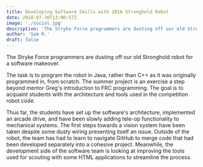 ```yaml
---
title: Developing Software Skills with 2016 Stronghold Robot
date: 2018-07-30T13:00:57Z
image: './social.jpg'
description: 'The Stryke Force programmers are dusting off our old Stronghold robot for a software makeover.'
author: 'Sam R.'
draft: false
---
```


The Stryke Force programmers are dusting off our old Stronghold robot for a software makeover.

<!--more-->

The task is to program the robot in Java, rather than C++ as it was originally programmed in, from scratch. The summer project is an exercise a step beyond mentor Greg's introduction to FRC programming. The goal is to acquaint students with the architecture and tools used in the competition robot code.

Thus far, the students have set up the software's architecture, implemented an arcade drive, and have been slowly adding tele-op functionality to mechanical systems. The first steps towards a vision system have been taken despite some dusty wiring presenting itself an issue. Outside of the robot, the team has had to learn to navigate GitHub to merge code that had been developed separately into a cohesive project. Meanwhile, the development side of the software team is looking at improving the tools used for scouting with some HTML applications to streamline the process.
